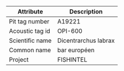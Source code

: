 | Attribute  | Description |
| ------------- | ------------- |
| Pit tag number | A19221 |
| Acoustic tag id | OPI-600 |
| Scientific name | Dicentrarchus labrax |
| Common name | bar européen |
| Project | FISHINTEL |